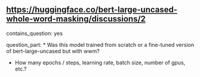 ## https://huggingface.co/bert-large-uncased-whole-word-masking/discussions/2

contains_question: yes

question_part: * Was this model trained from scratch or a fine-tuned version of bert-large-uncased but with wwm? 
* How many epochs / steps, learning rate, batch size, number of gpus, etc.?